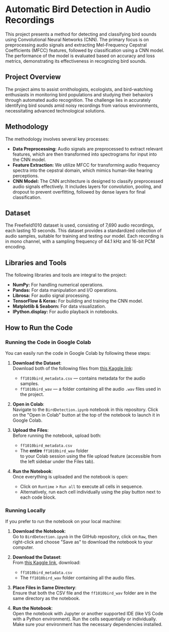 # Automatic Bird Detection in Audio Recordings

This project presents a method for detecting and classifying bird sounds using Convolutional Neural Networks (CNN). The primary focus is on preprocessing audio signals and extracting Mel-Frequency Cepstral Coefficients (MFCC) features, followed by classification using a CNN model. The performance of the model is evaluated based on accuracy and loss metrics, demonstrating its effectiveness in recognizing bird sounds.

## Project Overview

The project aims to assist ornithologists, ecologists, and bird-watching enthusiasts in monitoring bird populations and studying their behaviors through automated audio recognition. The challenge lies in accurately identifying bird sounds amid noisy recordings from various environments, necessitating advanced technological solutions.

## Methodology

The methodology involves several key processes:

- **Data Preprocessing:** Audio signals are preprocessed to extract relevant features, which are then transformed into spectrograms for input into the CNN model.
- **Feature Extraction:** We utilize MFCC for transforming audio frequency spectra into the cepstral domain, which mimics human-like hearing perceptions.
- **CNN Model:** The CNN architecture is designed to classify preprocessed audio signals effectively. It includes layers for convolution, pooling, and dropout to prevent overfitting, followed by dense layers for final classification.

## Dataset

The Freefield1010 dataset is used, consisting of 7,690 audio recordings, each lasting 10 seconds. This dataset provides a standardized collection of audio samples, suitable for training and testing our model. Each recording is in mono channel, with a sampling frequency of 44.1 kHz and 16-bit PCM encoding.

## Libraries and Tools

The following libraries and tools are integral to the project:

- **NumPy:** For handling numerical operations.
- **Pandas:** For data manipulation and I/O operations.
- **Librosa:** For audio signal processing.
- **TensorFlow & Keras:** For building and training the CNN model.
- **Matplotlib & Seaborn:** For data visualization.
- **IPython.display:** For audio playback in notebooks.

## How to Run the Code

### Running the Code in Google Colab

You can easily run the code in Google Colab by following these steps:

1. **Download the Dataset**:  
   Download both of the following files from [this Kaggle link](https://www.kaggle.com/datasets/langatfestus/bird-audio-detection):
   - `ff1010bird_metadata.csv` — contains metadata for the audio samples.
   - `ff1010bird_wav` — a folder containing all the audio `.wav` files used in the project.

2. **Open in Colab**:  
   Navigate to the `BirdDetection.ipynb` notebook in this repository. Click on the "Open in Colab" button at the top of the notebook to launch it in Google Colab.

3. **Upload the Files**:  
   Before running the notebook, upload both:
   - `ff1010bird_metadata.csv`
   - The **entire** `ff1010bird_wav` folder  
   to your Colab session using the file upload feature (accessible from the left sidebar under the Files tab).

4. **Run the Notebook**:  
   Once everything is uploaded and the notebook is open:
   - Click on `Runtime` > `Run all` to execute all cells in sequence.
   - Alternatively, run each cell individually using the play button next to each code block.

### Running Locally

If you prefer to run the notebook on your local machine:

1. **Download the Notebook**:  
   Go to `BirdDetection.ipynb` in the GitHub repository, click on `Raw`, then right-click and choose "Save as" to download the notebook to your computer.

2. **Download the Dataset**:  
   From [this Kaggle link](https://www.kaggle.com/datasets/langatfestus/bird-audio-detection), download:
   - `ff1010bird_metadata.csv`
   - The `ff1010bird_wav` folder containing all the audio files.

3. **Place Files in Same Directory**:  
   Ensure that both the CSV file and the `ff1010bird_wav` folder are in the same directory as the notebook.

4. **Run the Notebook**:  
   Open the notebook with Jupyter or another supported IDE (like VS Code with a Python environment). Run the cells sequentially or individually. Make sure your environment has the necessary dependencies installed.

